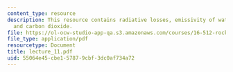 ```yaml
---
content_type: resource
description: This resource contains radiative losses, emissivity of water vapours
  and carbon dioxide.
file: https://ol-ocw-studio-app-qa.s3.amazonaws.com/courses/16-512-rocket-propulsion-fall-2005/55064e45cbe157879cbf3dc0af734a72_lecture_11.pdf
file_type: application/pdf
resourcetype: Document
title: lecture_11.pdf
uid: 55064e45-cbe1-5787-9cbf-3dc0af734a72
---
```

